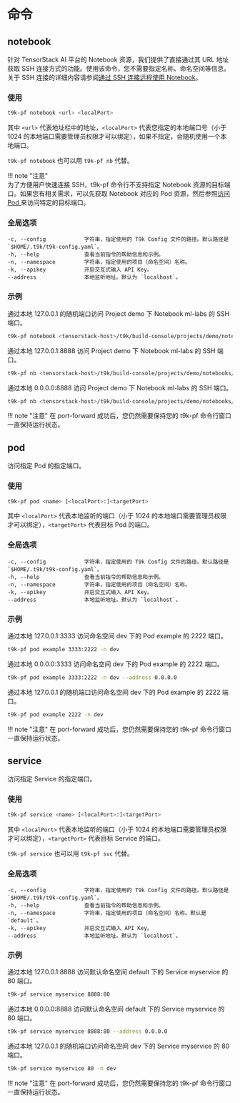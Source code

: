 # 命令

## notebook

针对 TensorStack AI 平台的 Notebook 资源，我们提供了直接通过其 URL 地址获取 SSH 连接方式的功能。使用该命令，您不需要指定名称、命名空间等信息。关于 SSH 连接的详细内容请参阅[通过 SSH 连接远程使用 Notebook](../../tasks/ssh-notebook.md)。

### 使用

``` bash
t9k-pf notebook <url> <localPort>
```

其中 `<url>` 代表地址栏中的地址，`<localPort>` 代表您指定的本地端口号（小于 1024 的本地端口需要管理员权限才可以绑定），如果不指定，会随机使用一个本地端口。

`t9k-pf notebook` 也可以用 `t9k-pf nb` 代替。
    

!!! note "注意"  
    为了方便用户快速连接 SSH，t9k-pf 命令行不支持指定 Notebook 资源的目标端口。如果您有相关需求，可以先获取 Notebook 对应的 Pod 资源，然后参照[访问 Pod ](#pod)来访问特定的目标端口。

### 全局选项

```
-c, --config            字符串，指定使用的 T9k Config 文件的路径。默认路径是 `$HOME/.t9k/t9k-config.yaml`。
-h, --help              查看当前指令的帮助信息和示例。
-n, --namespace         字符串，指定使用的项目（命名空间）名称。
-k, --apikey            开启交互式输入 API Key。
--address               本地监听地址。默认为 `localhost`。
```

### 示例

通过本地 127.0.0.1 的随机端口访问 Project demo 下 Notebook ml-labs 的 SSH 端口。

``` bash
t9k-pf notebook <tensorstack-host>/t9k/build-console/projects/demo/notebooks/ml-labs/lab
```

通过本地 127.0.0.1:8888 访问 Project demo 下 Notebook ml-labs 的 SSH 端口。

``` bash
t9k-pf nb <tensorstack-host>/t9k/build-console/projects/demo/notebooks/ml-labs/lab 8888
```

通过本地 0.0.0.0:8888 访问 Project demo 下 Notebook ml-labs 的 SSH 端口。

``` bash
t9k-pf nb <tensorstack-host>/t9k/build-console/projects/demo/notebooks/ml-labs/lab 8888 --address 0.0.0.0
```

!!! note "注意" 
    在 port-forward 成功后，您仍然需要保持您的 t9k-pf 命令行窗口一直保持运行状态。

## pod

访问指定 Pod 的指定端口。

### 使用

``` bash
t9k-pf pod <name> [<localPort>:]<targetPort>
```

其中 `<localPort>` 代表本地监听的端口（小于 1024 的本地端口需要管理员权限才可以绑定），`<targetPort>` 代表目标 Pod 的端口。

### 全局选项

```
-c, --config            字符串，指定使用的 T9k Config 文件的路径。默认路径是 `$HOME/.t9k/t9k-config.yaml`。
-h, --help              查看当前指令的帮助信息和示例。
-n, --namespace         字符串，指定使用的项目（命名空间）名称。
-k, --apikey            开启交互式输入 API Key。
--address               本地监听地址。默认为 `localhost`。
```

### 示例

通过本地 127.0.0.1:3333 访问命名空间 dev 下的 Pod example 的 2222 端口。

``` bash
t9k-pf pod example 3333:2222 -n dev
```

通过本地 0.0.0.0:3333 访问命名空间 dev 下的 Pod example 的 2222 端口。

``` bash
t9k-pf pod example 3333:2222 -n dev --address 0.0.0.0
```

通过本地 127.0.0.1 的随机端口访问命名空间 dev 下的 Pod example 的 2222 端口。

``` bash
t9k-pf pod example 2222 -n dev
```

!!! note "注意" 
    在 port-forward 成功后，您仍然需要保持您的 t9k-pf 命令行窗口一直保持运行状态。

## service

访问指定 Service 的指定端口。

### 使用

``` bash
t9k-pf service <name> [<localPort>:]<targetPort>
```

其中 `<localPort>` 代表本地监听的端口（小于 1024 的本地端口需要管理员权限才可以绑定），`<targetPort>` 代表目标 Service 的端口。

`t9k-pf service` 也可以用 `t9k-pf svc` 代替。

### 全局选项

```
-c, --config            字符串，指定使用的 T9k Config 文件的路径。默认路径是 `$HOME/.t9k/t9k-config.yaml`。
-h, --help              查看当前指令的帮助信息和示例。
-n, --namespace         字符串，指定使用的项目（命名空间）名称。默认是 `default`。
-k, --apikey            开启交互式输入 API Key。
--address               本地监听地址。默认为 `localhost`。
```

### 示例

通过本地 127.0.0.1:8888 访问默认命名空间 default 下的 Service myservice 的 80 端口。

``` bash
t9k-pf service myservice 8888:80
```

通过本地 0.0.0.0:8888 访问默认命名空间 default 下的 Service myservice 的 80 端口。

``` bash
t9k-pf service myservice 8888:80 --address 0.0.0.0
```

通过本地 127.0.0.1 的随机端口访问命名空间 dev 下的 Service myservice 的 80 端口。

``` bash
t9k-pf service myservice 80 -n dev
```

!!! note "注意" 
    在 port-forward 成功后，您仍然需要保持您的 t9k-pf 命令行窗口一直保持运行状态。
